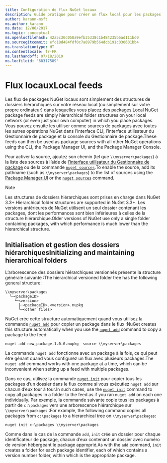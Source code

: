 ```yaml
---
title: Configuration de flux NuGet locaux
description: Guide pratique pour créer un flux local pour les packages NuGet en utilisant des dossiers sur votre réseau local
author: karann-msft
ms.author: karann
ms.date: 12/06/2017
ms.topic: conceptual
ms.openlocfilehash: 42a5c30c058a9efb35338c1b484235b6ad111bd0
ms.sourcegitcommit: efc18d484fdf0c7a8979b564dcb191c030601bb4
ms.translationtype: HT
ms.contentlocale: fr-FR
ms.lasthandoff: 07/18/2019
ms.locfileid: "68317589"
---
```

# <a name="local-feeds"></a><span data-ttu-id="8d33f-103">Flux locaux</span><span class="sxs-lookup"><span data-stu-id="8d33f-103">Local feeds</span></span>

<span data-ttu-id="8d33f-104">Les flux de packages NuGet locaux sont simplement des structures de dossiers hiérarchiques sur votre réseau local (ou simplement sur votre propre ordinateur) dans lesquelles vous placez des packages.</span><span class="sxs-lookup"><span data-stu-id="8d33f-104">Local NuGet package feeds are simply hierarchical folder structures on your local network (or even just your own computer) in which you place packages.</span></span> <span data-ttu-id="8d33f-105">Vous pouvez ensuite les utiliser comme sources de packages avec toutes les autres opérations NuGet dans l’interface CLI, l’interface utilisateur du Gestionnaire de package et la console du Gestionnaire de package.</span><span class="sxs-lookup"><span data-stu-id="8d33f-105">These feeds can then be used as package sources with all other NuGet operations using the CLI, the Package Manager UI, and the Package Manager Console.</span></span>

<span data-ttu-id="8d33f-106">Pour activer la source, ajoutez son chemin (tel que `\\myserver\packages`) à la liste des sources à l’aide de [l’interface utilisateur du Gestionnaire de package](../consume-packages/install-use-packages-visual-studio.md#package-sources) ou de la commande [`nuget sources`](../reference/cli-reference/cli-ref-sources.md).</span><span class="sxs-lookup"><span data-stu-id="8d33f-106">To enable the source, add its pathname (such as `\\myserver\packages`) to the list of sources using the [Package Manager UI](../consume-packages/install-use-packages-visual-studio.md#package-sources) or the [`nuget sources`](../reference/cli-reference/cli-ref-sources.md) command.</span></span>

> [!Note]
> <span data-ttu-id="8d33f-107">Les structures de dossiers hiérarchiques sont prises en charge dans NuGet 3.3+.</span><span class="sxs-lookup"><span data-stu-id="8d33f-107">Hierarchical folder structures are supported in NuGet 3.3+.</span></span> <span data-ttu-id="8d33f-108">Les versions antérieures de NuGet utilisent un seul dossier contenant les packages, dont les performances sont bien inférieures à celles de la structure hiérarchique.</span><span class="sxs-lookup"><span data-stu-id="8d33f-108">Older versions of NuGet use only a single folder containing packages, with which performance is much lower than the hierarchical structure.</span></span>

## <a name="initializing-and-maintaining-hierarchical-folders"></a><span data-ttu-id="8d33f-109">Initialisation et gestion des dossiers hiérarchiques</span><span class="sxs-lookup"><span data-stu-id="8d33f-109">Initializing and maintaining hierarchical folders</span></span>

<span data-ttu-id="8d33f-110">L’arborescence des dossiers hiérarchiques versionnés présente la structure générale suivante :</span><span class="sxs-lookup"><span data-stu-id="8d33f-110">The hierarchical versioned folder tree has the following general structure:</span></span>

    \\myserver\packages
      └─<packageID>
        └─<version>
          ├─<packageID>.<version>.nupkg
          └─<other files>

<span data-ttu-id="8d33f-111">NuGet crée cette structure automatiquement quand vous utilisez la commande [`nuget add`](../reference/cli-reference/cli-ref-add.md) pour copier un package dans le flux :</span><span class="sxs-lookup"><span data-stu-id="8d33f-111">NuGet creates this structure automatically when you use the [`nuget add`](../reference/cli-reference/cli-ref-add.md) command to copy a package to the feed:</span></span>

```cli
nuget add new_package.1.0.0.nupkg -source \\myserver\packages
```

<span data-ttu-id="8d33f-112">La commande `nuget add` fonctionne avec un package à la fois, ce qui peut être gênant quand vous configurez un flux avec plusieurs packages.</span><span class="sxs-lookup"><span data-stu-id="8d33f-112">The `nuget add` command works with one package at a time, which can be inconvenient when setting up a feed with multiple packages.</span></span>

<span data-ttu-id="8d33f-113">Dans ce cas, utilisez la commande [`nuget init`](../reference/cli-reference/cli-ref-init.md) pour copier tous les packages d’un dossier dans le flux comme si vous exécutiez `nuget add` sur chacun d’eux tour à tour.</span><span class="sxs-lookup"><span data-stu-id="8d33f-113">In such cases, use the [`nuget init`](../reference/cli-reference/cli-ref-init.md) command to copy all packages in a folder to the feed as if you ran `nuget add` on each one individually.</span></span> <span data-ttu-id="8d33f-114">Par exemple, la commande suivante copie tous les packages à partir de `c:\packages` vers une arborescence hiérarchique sur `\\myserver\packages` :</span><span class="sxs-lookup"><span data-stu-id="8d33f-114">For example, the following command copies all packages from `c:\packages` to a hierarchical tree on `\\myserver\packages`:</span></span>

```cli
nuget init c:\packages \\myserver\packages
```

<span data-ttu-id="8d33f-115">Comme dans le cas de la commande `add`, `init` crée un dossier pour chaque identificateur de package, chacun d’eux contenant un dossier avec numéro de version hébergeant le package approprié.</span><span class="sxs-lookup"><span data-stu-id="8d33f-115">As with the `add` command, `init` creates a folder for each package identifier, each of which contains a version number folder, within which is the appropriate package.</span></span>
